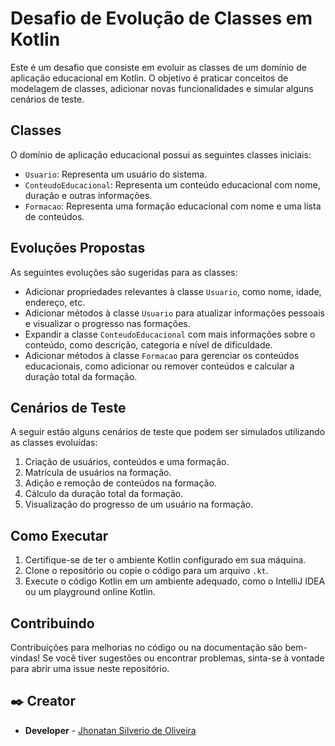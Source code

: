 # Desafio de Evolução de Classes em Kotlin

Este é um desafio que consiste em evoluir as classes de um domínio de aplicação educacional em Kotlin. O objetivo é praticar conceitos de modelagem de classes, adicionar novas funcionalidades e simular alguns cenários de teste.

## Classes

O domínio de aplicação educacional possui as seguintes classes iniciais:

- `Usuario`: Representa um usuário do sistema.
- `ConteudoEducacional`: Representa um conteúdo educacional com nome, duração e outras informações.
- `Formacao`: Representa uma formação educacional com nome e uma lista de conteúdos.

## Evoluções Propostas

As seguintes evoluções são sugeridas para as classes:

- Adicionar propriedades relevantes à classe `Usuario`, como nome, idade, endereço, etc.
- Adicionar métodos à classe `Usuario` para atualizar informações pessoais e visualizar o progresso nas formações.
- Expandir a classe `ConteudoEducacional` com mais informações sobre o conteúdo, como descrição, categoria e nível de dificuldade.
- Adicionar métodos à classe `Formacao` para gerenciar os conteúdos educacionais, como adicionar ou remover conteúdos e calcular a duração total da formação.

## Cenários de Teste

A seguir estão alguns cenários de teste que podem ser simulados utilizando as classes evoluídas:

1. Criação de usuários, conteúdos e uma formação.
2. Matrícula de usuários na formação.
3. Adição e remoção de conteúdos na formação.
4. Cálculo da duração total da formação.
5. Visualização do progresso de um usuário na formação.

## Como Executar

1. Certifique-se de ter o ambiente Kotlin configurado em sua máquina.
2. Clone o repositório ou copie o código para um arquivo `.kt`.
3. Execute o código Kotlin em um ambiente adequado, como o IntelliJ IDEA ou um playground online Kotlin.

## Contribuindo

Contribuições para melhorias no código ou na documentação são bem-vindas! Se você tiver sugestões ou encontrar problemas, sinta-se à vontade para abrir uma issue neste repositório.


## ✒️ Creator

* **Developer** - [Jhonatan Silverio de Oliveira](https://github.com/Jh0wjso)
